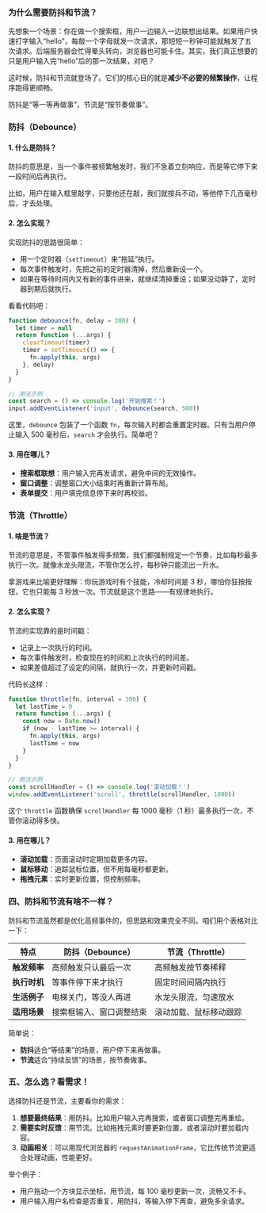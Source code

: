 ### 为什么需要防抖和节流？

先想象一个场景：你在做一个搜索框，用户一边输入一边联想出结果。如果用户快速打字输入“hello”，每敲一个字母就发一次请求，那短短一秒钟可能就触发了五次请求。后端服务器会忙得晕头转向，浏览器也可能卡住。其实，我们真正想要的只是用户输入完“hello”后的那一次结果，对吧？

这时候，防抖和节流就登场了。它们的核心目的就是**减少不必要的频繁操作**，让程序跑得更顺畅。

防抖是“等一等再做事”，节流是“按节奏做事”。



### 防抖（Debounce）

#### 1. 什么是防抖？
防抖的意思是，当一个事件被频繁触发时，我们不急着立刻响应，而是等它停下来一段时间后再执行。

比如，用户在输入框里敲字，只要他还在敲，我们就按兵不动，等他停下几百毫秒后，才去处理。

#### 2. 怎么实现？
实现防抖的思路很简单：
- 用一个定时器（`setTimeout`）来“拖延”执行。
- 每次事件触发时，先把之前的定时器清掉，然后重新设一个。
- 如果在等待时间内又有新的事件进来，就继续清掉重设；如果没动静了，定时器到期后就执行。

看看代码吧：
```javascript
function debounce(fn, delay = 300) {
  let timer = null
  return function (...args) {
    clearTimeout(timer)
    timer = setTimeout(() => {
      fn.apply(this, args)
    }, delay)
  }
}

// 用法示例
const search = () => console.log('开始搜索！')
input.addEventListener('input', debounce(search, 500))
```

这里，`debounce` 包装了一个函数 `fn`，每次输入时都会重置定时器。只有当用户停止输入 500 毫秒后，`search` 才会执行。简单吧？

#### 3. 用在哪儿？
- **搜索框联想**：用户输入完再发请求，避免中间的无效操作。
- **窗口调整**：调整窗口大小结束时再重新计算布局。
- **表单提交**：用户填完信息停下来时再校验。



### 节流（Throttle）

#### 1. 啥是节流？
节流的意思是，不管事件触发得多频繁，我们都强制规定一个节奏，比如每秒最多执行一次。就像水龙头限流，不管你怎么拧，每秒钟只能流出一升水。

拿游戏来比喻更好理解：你玩游戏时有个技能，冷却时间是 3 秒，哪怕你狂按按钮，它也只能每 3 秒放一次。节流就是这个思路——有规律地执行。

#### 2. 怎么实现？
节流的实现靠的是时间戳：
- 记录上一次执行的时间。
- 每次事件触发时，检查现在的时间和上次执行的时间差。
- 如果差值超过了设定的间隔，就执行一次，并更新时间戳。

代码长这样：
```javascript
function throttle(fn, interval = 300) {
  let lastTime = 0
  return function (...args) {
    const now = Date.now()
    if (now - lastTime >= interval) {
      fn.apply(this, args)
      lastTime = now
    }
  }
}

// 用法示例
const scrollHandler = () => console.log('滚动加载！')
window.addEventListener('scroll', throttle(scrollHandler, 1000))
```

这个 `throttle` 函数确保 `scrollHandler` 每 1000 毫秒（1 秒）最多执行一次，不管你滚动得多快。

#### 3. 用在哪儿？
- **滚动加载**：页面滚动时定期加载更多内容。
- **鼠标移动**：追踪鼠标位置，但不用每毫秒都更新。
- **拖拽元素**：实时更新位置，但控制频率。



### 四、防抖和节流有啥不一样？

防抖和节流虽然都是优化高频事件的，但思路和效果完全不同。咱们用个表格对比一下：

| 特点         | 防抖（Debounce）         | 节流（Throttle）       |
| ------------ | ------------------------ | ---------------------- |
| **触发频率** | 高频触发只认最后一次     | 高频触发按节奏稀释     |
| **执行时机** | 等事件停下来才执行       | 固定时间间隔内执行     |
| **生活例子** | 电梯关门，等没人再进     | 水龙头限流，匀速放水   |
| **适用场景** | 搜索框输入、窗口调整结束 | 滚动加载、鼠标移动跟踪 |

简单说：
- **防抖**适合“等结果”的场景，用户停下来再做事。
- **节流**适合“持续反馈”的场景，按节奏做事。



### 五、怎么选？看需求！

选择防抖还是节流，主要看你的需求：
1. **想要最终结果**：用防抖。比如用户输入完再搜索，或者窗口调整完再重绘。
2. **需要实时反馈**：用节流。比如拖拽元素时要更新位置，或者滚动时要加载内容。
3. **动画相关**：可以用现代浏览器的 `requestAnimationFrame`，它比传统节流更适合处理动画，性能更好。

举个例子：
- 用户拖动一个方块显示坐标，用节流，每 100 毫秒更新一次，流畅又不卡。
- 用户输入用户名检查是否重复，用防抖，等输入停下再查，避免多余请求。
